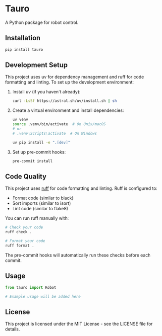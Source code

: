 # Tauro

A Python package for robot control.

## Installation

```bash
pip install tauro
```

## Development Setup

This project uses uv for dependency management and ruff for code formatting and linting. To set up the development environment:

1. Install uv (if you haven't already):
   ```bash
   curl -LsSf https://astral.sh/uv/install.sh | sh
   ```

2. Create a virtual environment and install dependencies:
   ```bash
   uv venv
   source .venv/bin/activate  # On Unix/macOS
   # or
   # .venv\Scripts\activate  # On Windows
   
   uv pip install -e ".[dev]"
   ```

3. Set up pre-commit hooks:
   ```bash
   pre-commit install
   ```

## Code Quality

This project uses [ruff](https://github.com/astral-sh/ruff) for code formatting and linting. Ruff is configured to:
- Format code (similar to black)
- Sort imports (similar to isort)
- Lint code (similar to flake8)

You can run ruff manually with:
```bash
# Check your code
ruff check .

# Format your code
ruff format .
```

The pre-commit hooks will automatically run these checks before each commit.

## Usage

```python
from tauro import Robot

# Example usage will be added here
```

## License

This project is licensed under the MIT License - see the LICENSE file for details. 